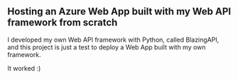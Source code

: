 ## Hosting an Azure Web App built with my Web API framework from scratch

I developed my own Web API framework with Python, called BlazingAPI, and this project is just a test to deploy a Web App built with my own framework.

It worked :)
